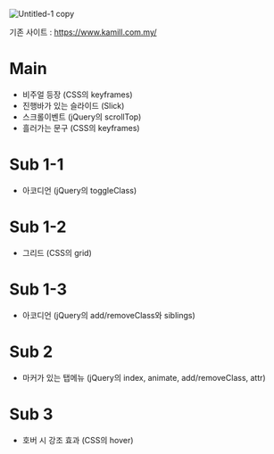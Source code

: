 ![Untitled-1 copy](https://github.com/JiSeungHyeon/Kamill/assets/141790390/c6158e93-5c08-4ab3-a208-874779bdea39)


기존 사이트 : https://www.kamill.com.my/

# Main
- 비주얼 등장 (CSS의 keyframes)
- 진행바가 있는 슬라이드 (Slick)
- 스크롤이벤트 (jQuery의 scrollTop)
- 흘러가는 문구 (CSS의 keyframes)

# Sub 1-1
- 아코디언 (jQuery의 toggleClass)

# Sub 1-2
- 그리드 (CSS의 grid)

# Sub 1-3
- 아코디언 (jQuery의 add/removeClass와 siblings)

# Sub 2
- 마커가 있는 탭메뉴 (jQuery의 index, animate, add/removeClass, attr)

# Sub 3
- 호버 시 강조 효과 (CSS의 hover)
